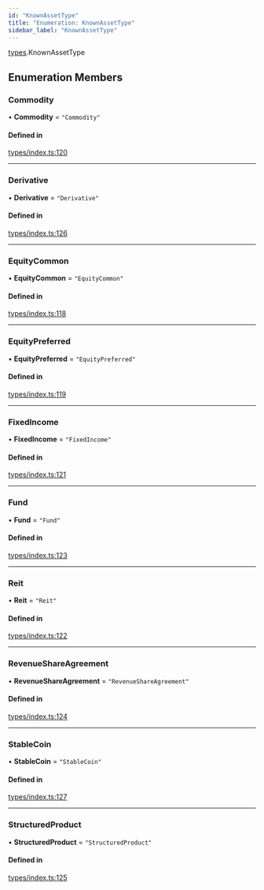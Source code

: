 ```yaml
---
id: "KnownAssetType"
title: "Enumeration: KnownAssetType"
sidebar_label: "KnownAssetType"
---
```


[types](../../../modules/Types/Types.md).KnownAssetType

## Enumeration Members

### Commodity

• **Commodity** = ``"Commodity"``

#### Defined in

[types/index.ts:120](https://github.com/PolymeshAssociation/polymesh-sdk/blob/15be87e8/src/types/index.ts#L120)

___

### Derivative

• **Derivative** = ``"Derivative"``

#### Defined in

[types/index.ts:126](https://github.com/PolymeshAssociation/polymesh-sdk/blob/15be87e8/src/types/index.ts#L126)

___

### EquityCommon

• **EquityCommon** = ``"EquityCommon"``

#### Defined in

[types/index.ts:118](https://github.com/PolymeshAssociation/polymesh-sdk/blob/15be87e8/src/types/index.ts#L118)

___

### EquityPreferred

• **EquityPreferred** = ``"EquityPreferred"``

#### Defined in

[types/index.ts:119](https://github.com/PolymeshAssociation/polymesh-sdk/blob/15be87e8/src/types/index.ts#L119)

___

### FixedIncome

• **FixedIncome** = ``"FixedIncome"``

#### Defined in

[types/index.ts:121](https://github.com/PolymeshAssociation/polymesh-sdk/blob/15be87e8/src/types/index.ts#L121)

___

### Fund

• **Fund** = ``"Fund"``

#### Defined in

[types/index.ts:123](https://github.com/PolymeshAssociation/polymesh-sdk/blob/15be87e8/src/types/index.ts#L123)

___

### Reit

• **Reit** = ``"Reit"``

#### Defined in

[types/index.ts:122](https://github.com/PolymeshAssociation/polymesh-sdk/blob/15be87e8/src/types/index.ts#L122)

___

### RevenueShareAgreement

• **RevenueShareAgreement** = ``"RevenueShareAgreement"``

#### Defined in

[types/index.ts:124](https://github.com/PolymeshAssociation/polymesh-sdk/blob/15be87e8/src/types/index.ts#L124)

___

### StableCoin

• **StableCoin** = ``"StableCoin"``

#### Defined in

[types/index.ts:127](https://github.com/PolymeshAssociation/polymesh-sdk/blob/15be87e8/src/types/index.ts#L127)

___

### StructuredProduct

• **StructuredProduct** = ``"StructuredProduct"``

#### Defined in

[types/index.ts:125](https://github.com/PolymeshAssociation/polymesh-sdk/blob/15be87e8/src/types/index.ts#L125)
